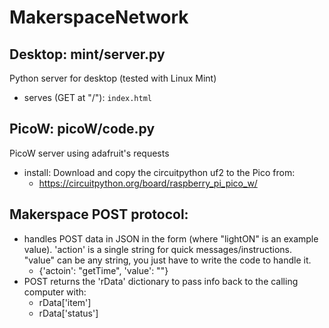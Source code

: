 # MakerspaceNetwork


## Desktop: mint/server.py
Python server for desktop (tested with Linux Mint)
* serves (GET at "/"): ```index.html```

## PicoW: picoW/code.py
PicoW server using adafruit's requests
* install: Download and copy the circuitpython uf2 to the Pico from:
    * https://circuitpython.org/board/raspberry_pi_pico_w/

## Makerspace POST protocol:
* handles POST data in JSON in the form (where "lightON" is an example value).  'action' is a single string for quick messages/instructions. "value" can be any string, you just have to write the code to handle it.
    * {'actoin': "getTime", 'value': ""}
* POST returns the 'rData' dictionary to pass info back to the calling computer with:
    * rData['item']
    * rData['status']



